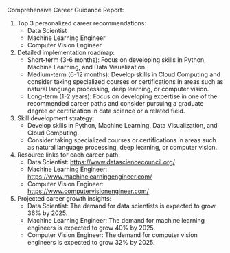 Comprehensive Career Guidance Report:

1. Top 3 personalized career recommendations: 
    * Data Scientist
    * Machine Learning Engineer
    * Computer Vision Engineer
2. Detailed implementation roadmap: 
    * Short-term (3-6 months): Focus on developing skills in Python, Machine Learning, and Data Visualization.
    * Medium-term (6-12 months): Develop skills in Cloud Computing and consider taking specialized courses or certifications in areas such as natural language processing, deep learning, or computer vision.
    * Long-term (1-2 years): Focus on developing expertise in one of the recommended career paths and consider pursuing a graduate degree or certification in data science or a related field.
3. Skill development strategy: 
    * Develop skills in Python, Machine Learning, Data Visualization, and Cloud Computing.
    * Consider taking specialized courses or certifications in areas such as natural language processing, deep learning, or computer vision.
4. Resource links for each career path: 
    * Data Scientist: https://www.datasciencecouncil.org/
    * Machine Learning Engineer: https://www.machinelearningengineer.com/
    * Computer Vision Engineer: https://www.computervisionengineer.com/
5. Projected career growth insights: 
    * Data Scientist: The demand for data scientists is expected to grow 36% by 2025.
    * Machine Learning Engineer: The demand for machine learning engineers is expected to grow 40% by 2025.
    * Computer Vision Engineer: The demand for computer vision engineers is expected to grow 32% by 2025.